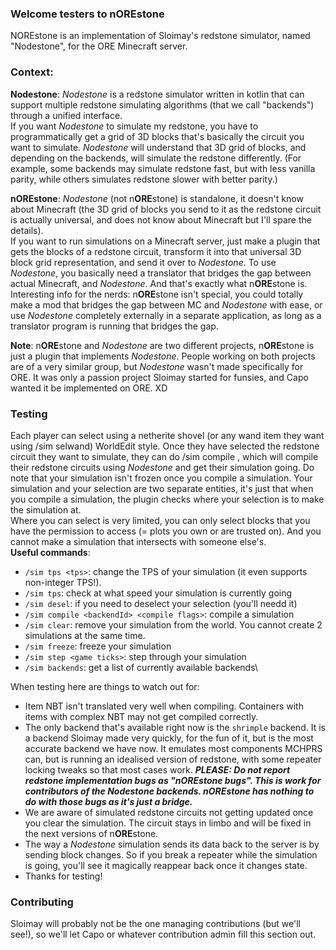 ### Welcome testers to nOREstone

NOREstone is an implementation of Sloimay's redstone simulator, named "Nodestone", for the ORE Minecraft server.


### Context:

**Nodestone**: *Nodestone* is a redstone simulator written in kotlin that can support multiple redstone 
simulating algorithms (that we call "backends") through a unified interface.\
If you want *Nodestone* to simulate my redstone, you have to programmatically get a grid of 3D blocks that's basically
the circuit you want to simulate. *Nodestone* will understand that 3D grid of blocks, and depending on the backends,
will simulate the redstone differently. (For example, some backends may simulate redstone fast, but with less vanilla
parity, while others simulates redstone slower with better parity.)

**nOREstone**: *Nodestone* (not n**ORE**stone) is standalone, it doesn't know about Minecraft (the 3D grid of blocks you 
send to it as the redstone circuit is actually universal, and does not know about Minecraft but I'll spare the details).\
If you want to run simulations on a Minecraft server, just make a plugin that gets the blocks of a redstone circuit, transform it 
into that universal 3D block grid representation, and send it over to *Nodestone*. To use *Nodestone*, you basically need a
translator that bridges the gap between actual Minecraft, and *Nodestone*. And that's exactly what
n**ORE**stone is.\
Interesting info for the nerds: n**ORE**stone isn't special, you could totally make a mod that bridges the gap between MC and *Nodestone*
with ease, or use *Nodestone* completely externally in a separate application, as long as a translator program is running that
bridges the gap.
 
**Note**: n**ORE**stone and *Nodestone* are two different projects, n**ORE**stone is just a plugin that
implements *Nodestone*. People working on both projects are of a very similar group, but *Nodestone* wasn't made specifically for ORE. It
was only a passion project Sloimay started for funsies, and Capo wanted it be implemented on ORE. XD

### Testing
Each player can select using a netherite shovel (or any wand item they want using /sim selwand) WorldEdit style.
Once they have selected the redstone circuit they want to simulate, they can do /sim compile <backend>, which will compile
their redstone circuits using *Nodestone* and get their simulation going. Do note that your simulation isn't frozen once you
compile a simulation. Your simulation and your selection are two separate entities, it's just that when you compile a simulation,
the plugin checks where your selection is to make the simulation at.\
Where you can select is very limited, you can only select blocks that you have the permission to access (= plots you own
or are trusted on). And you cannot make a simulation that intersects with someone else's.\
**Useful commands**: 
- `/sim tps <tps>`: change the TPS of your simulation (it even supports non-integer TPS!).
- `/sim tps`: check at what speed your simulation is currently going
- `/sim desel`: if you need to deselect your selection (you'll needd it)
- `/sim compile <backendId> <compile flags>`: compile a simulation
- `/sim clear`: remove your simulation from the world. You cannot create 2 simulations at the same time.
- `/sim freeze`: freeze your simulation
- `/sim step <game ticks>`: step through your simulation
- `/sim backends`: get a list of currently available backends\

When testing here are things to watch out for:
- Item NBT isn't translated very well when compiling. Containers with items with complex NBT may not get compiled correctly.
- The only backend that's available right now is the `shrimple` backend. It is a backend Sloimay made very quickly, for the fun
of it, but is the most accurate backend we have now. It emulates most components MCHPRS can, but is running an idealised version
of redstone, with some repeater locking tweaks so that most cases work. ***PLEASE: Do not report redstone implementation bugs
as "nOREstone bugs". This is work for contributors of the Nodestone backends. nOREstone has nothing to do with those bugs as it's just a bridge.*** 
- We are aware of simulated redstone circuits not getting updated once you clear the simulation. The circuit stays in limbo and will
be fixed in the next versions of n**ORE**stone.
- The way a *Nodestone* simulation sends its data back to the server is by sending block changes. So if you break a repeater while the simulation is going,
you'll see it magically reappear back once it changes state.
- Thanks for testing!

### Contributing
Sloimay will probably not be the one managing contributions (but we'll see!), so we'll let Capo or whatever contribution admin fill this section out.
